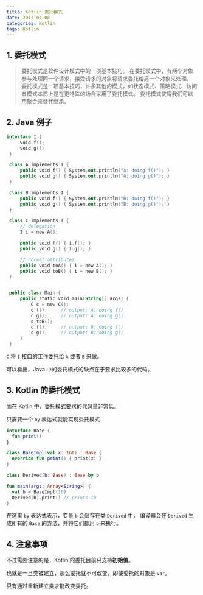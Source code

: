 ```yaml
---
title: Kotlin 委托模式
date: 2017-04-08
categories: Kotlin
tags: Kotlin
---
```


## 1. 委托模式

> 委托模式是软件设计模式中的一项基本技巧。
> 在委托模式中，有两个对象参与处理同一个请求，接受请求的对象将请求委托给另一个对象来处理。
> 委托模式是一项基本技巧，许多其他的模式，如状态模式、策略模式、访问者模式本质上是在更特殊的场合采用了委托模式。
> 委托模式使得我们可以用聚合来替代继承。

## 2. Java 例子

```kotlin
interface I {
     void f();
     void g();
 }

 class A implements I {
     public void f() { System.out.println("A: doing f()"); }
     public void g() { System.out.println("A: doing g()"); }
 }

 class B implements I {
     public void f() { System.out.println("B: doing f()"); }
     public void g() { System.out.println("B: doing g()"); }
 }

 class C implements I {
     // delegation
     I i = new A();

     public void f() { i.f(); }
     public void g() { i.g(); }

     // normal attributes
     public void toA() { i = new A(); }
     public void toB() { i = new B(); }
 }


 public class Main {
     public static void main(String[] args) {
         C c = new C();
         c.f();     // output: A: doing f()
         c.g();     // output: A: doing g()
         c.toB();
         c.f();     // output: B: doing f()
         c.g();     // output: B: doing g()
     }
 }
```

`C` 将 `I` 接口的工作委托给 `A` 或者 `B` 来做。

可以看出，Java 中的委托模式的缺点在于要求比较多的代码。

## 3. Kotlin 的委托模式

而在 Kotlin 中，委托模式要求的代码量非常低。

只需要一个 `by` 表达式就能实现委托模式

```kotlin
interface Base {
  fun print()
}

class BaseImpl(val x: Int) : Base {
  override fun print() { print(x) }
}

class Derived(b: Base) : Base by b

fun main(args: Array<String>) {
  val b = BaseImpl(10)
  Derived(b).print() // prints 10
}
```

在这里 `by` 表达式表示，变量 `b` 会储存在类 `Derived` 中，
编译器会在 `Derived` 生成所有的 `Base` 的方法，并将它们都用 `b` 来执行。

## 4. 注意事项

不过需要注意的是，Kotlin 的委托目前只支持**初始值**。

也就是一旦类被建立，那么委托就不可改变，即使委托的对象是 `var`。

只有通过重新建立类才能改变委托。
